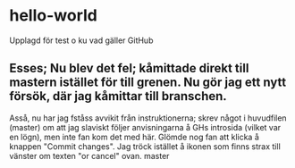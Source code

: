 # hello-world
Upplagd för test o ku vad gäller GitHub

Esses; Nu blev det fel; kåmittade direkt till mastern istället för till grenen. Nu gör jag ett nytt försök, där jag kåmittar till branschen. 
---- 
Asså, nu har jag fståss avvikit från instruktionerna; skrev något i huvudfilen (master) om att jag slaviskt följer anvisningarna å GHs introsida (vilket var en lögn), men inte fan kom det med här. Glömde nog fan att klicka å knappen "Commit changes". Jag tröck istället å ikonen som finns strax till vänster om texten "or cancel" ovan. 
master
